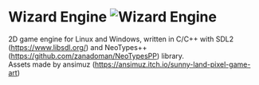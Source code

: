 # Wizard Engine ![Wizard Engine](https://github.com/zanadoman/Wizard-Engine/blob/main/Build/engine/wizard.png)
2D game engine for Linux and Windows, written in C/C++ with SDL2 (https://www.libsdl.org/) and NeoTypes++ (https://github.com/zanadoman/NeoTypesPP) library.\
Assets made by ansimuz (https://ansimuz.itch.io/sunny-land-pixel-game-art)